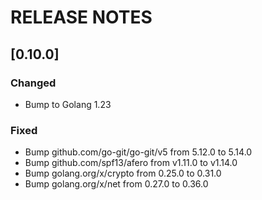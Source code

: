 # RELEASE NOTES

## [0.10.0]

### Changed

- Bump to Golang 1.23

### Fixed

- Bump github.com/go-git/go-git/v5 from 5.12.0 to 5.14.0
- Bump github.com/spf13/afero from v1.11.0 to v1.14.0
- Bump golang.org/x/crypto from 0.25.0 to 0.31.0
- Bump golang.org/x/net from 0.27.0 to 0.36.0
